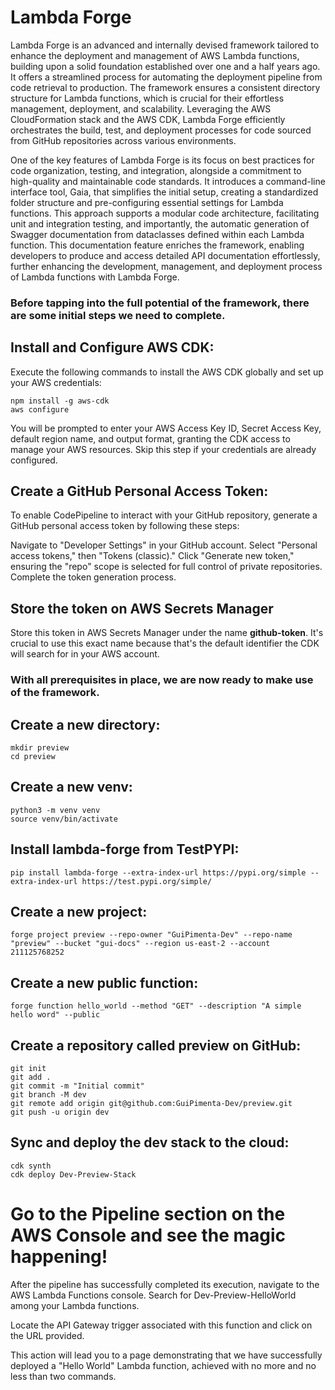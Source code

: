 
# Lambda Forge
Lambda Forge is an advanced and internally devised framework tailored to enhance the deployment and management of AWS Lambda functions, building upon a solid foundation established over one and a half years ago. It offers a streamlined process for automating the deployment pipeline from code retrieval to production. The framework ensures a consistent directory structure for Lambda functions, which is crucial for their effortless management, deployment, and scalability. Leveraging the AWS CloudFormation stack and the AWS CDK, Lambda Forge efficiently orchestrates the build, test, and deployment processes for code sourced from GitHub repositories across various environments.

One of the key features of Lambda Forge is its focus on best practices for code organization, testing, and integration, alongside a commitment to high-quality and maintainable code standards. It introduces a command-line interface tool, Gaia, that simplifies the initial setup, creating a standardized folder structure and pre-configuring essential settings for Lambda functions. This approach supports a modular code architecture, facilitating unit and integration testing, and importantly, the automatic generation of Swagger documentation from dataclasses defined within each Lambda function. This documentation feature enriches the framework, enabling developers to produce and access detailed API documentation effortlessly, further enhancing the development, management, and deployment process of Lambda functions with Lambda Forge.

### Before tapping into the full potential of the framework, there are some initial steps we need to complete.

## Install and Configure AWS CDK:

Execute the following commands to install the AWS CDK globally and set up your AWS credentials:

```
npm install -g aws-cdk
aws configure
```


You will be prompted to enter your AWS Access Key ID, Secret Access Key, default region name, and output format, granting the CDK access to manage your AWS resources. Skip this step if your credentials are already configured.

## Create a GitHub Personal Access Token:

To enable CodePipeline to interact with your GitHub repository, generate a GitHub personal access token by following these steps:

Navigate to "Developer Settings" in your GitHub account.
Select "Personal access tokens," then "Tokens (classic)."
Click "Generate new token," ensuring the "repo" scope is selected for full control of private repositories.
Complete the token generation process.

## Store the token on AWS Secrets Manager

Store this token in AWS Secrets Manager under the name **github-token**. It's crucial to use this exact name because that's the default identifier the CDK will search for in your AWS account.

### With all prerequisites in place, we are now ready to make use of the framework.

## Create a new directory:
```
mkdir preview
cd preview
````

## Create a new venv:
```
python3 -m venv venv
source venv/bin/activate
```
## Install lambda-forge from TestPYPI:
```
pip install lambda-forge --extra-index-url https://pypi.org/simple --extra-index-url https://test.pypi.org/simple/
````

## Create a new project:
```
forge project preview --repo-owner "GuiPimenta-Dev" --repo-name "preview" --bucket "gui-docs" --region us-east-2 --account 211125768252
````

## Create a new public function:

```
forge function hello_world --method "GET" --description "A simple hello word" --public
```

## Create a repository called preview on GitHub:

```
git init
git add .
git commit -m "Initial commit"
git branch -M dev
git remote add origin git@github.com:GuiPimenta-Dev/preview.git
git push -u origin dev
```

## Sync and deploy the dev stack to the cloud:

```
cdk synth
cdk deploy Dev-Preview-Stack
````

# Go to the Pipeline section on the AWS Console and see the magic happening!

After the pipeline has successfully completed its execution, navigate to the AWS Lambda Functions console. Search for Dev-Preview-HelloWorld among your Lambda functions.

Locate the API Gateway trigger associated with this function and click on the URL provided.

This action will lead you to a page demonstrating that we have successfully deployed a "Hello World" Lambda function, achieved with no more and no less than two commands.
